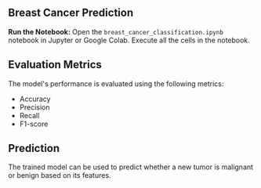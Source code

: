  ## Breast Cancer Prediction


 **Run the Notebook:** Open the `breast_cancer_classification.ipynb` notebook in Jupyter or Google Colab.  Execute all the cells in the notebook.


## Evaluation Metrics
The model's performance is evaluated using the following metrics:

* Accuracy
* Precision
* Recall
* F1-score


## Prediction

The trained model can be used to predict whether a new tumor is malignant or benign based on its features.



